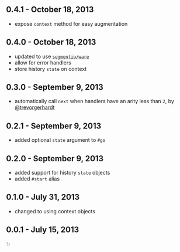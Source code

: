 0.4.1 - October 18, 2013
------------------------
* expose `context` method for easy augmentation

0.4.0 - October 18, 2013
------------------------
* updated to use [`segmentio/ware`](https://github.com/segmentio/ware)
* allow for error handlers
* store history `state` on context

0.3.0 - September 9, 2013
-------------------------
* automatically call `next` when handlers have an arity less than `2`, by [@trevorgerhardt](https://github.com/trevorgerhardt)

0.2.1 - September 9, 2013
-------------------------
* added optional `state` argument to `#go`

0.2.0 - September 9, 2013
-------------------------
* added support for history `state` objects
* added `#start` alias

0.1.0 - July 31, 2013
---------------------
* changed to using context objects

0.0.1 - July 15, 2013
---------------------
:sparkles: